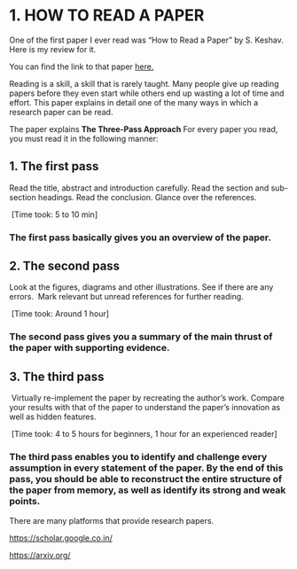 # 1. HOW TO READ A PAPER

One of the first paper I ever read was “How to Read a Paper” by S. Keshav. Here is my review for it.

You can find the link to that paper [here.](http://ccr.sigcomm.org/online/files/p83-keshavA.pdf)

Reading is a skill, a skill that is rarely taught. Many people give up reading papers before they even start while others end up wasting a lot of time and effort. This paper explains in detail one of the many ways in which a research paper can be read.

The paper explains **The Three-Pass Approach**
For every paper you read, you must read it in the following manner:

## 1. The first pass
Read the title, abstract and introduction carefully.
 Read the section and sub-section headings.
 Read the conclusion.
 Glance over the references.

​ [Time took: 5 to 10 min]

### The first pass basically gives you an overview of the paper.

## 2. The second pass
Look at the figures, diagrams and other illustrations. See if there are any errors.
​ Mark relevant but unread references for further reading.

​ [Time took: Around 1 hour]

### The second pass gives you a summary of the main thrust of the paper with supporting evidence.

## 3. The third pass
​ Virtually re-implement the paper by recreating the author’s work.
 Compare your results with that of the paper to understand the paper’s innovation as well as hidden features.

​ [Time took: 4 to 5 hours for beginners, 1 hour for an experienced reader]

### The third pass enables you to identify and challenge every assumption in every statement of the paper. By the end of this pass, you should be able to reconstruct the entire structure of the paper from memory, as well as identify its strong and weak points.

There are many platforms that provide research papers.

https://scholar.google.co.in/

https://arxiv.org/
